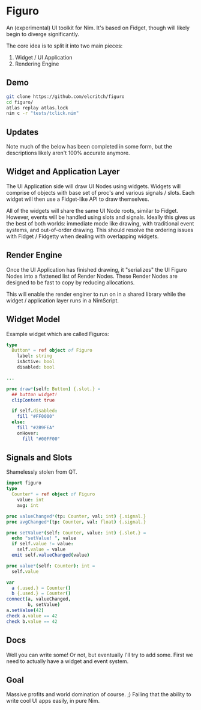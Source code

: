 
# Figuro

An (experimental) UI toolkit for Nim. It's based on Fidget, though will likely begin to diverge significantly.

The core idea is to split it into two main pieces:

1. Widget / UI Application
2. Rendering Engine

## Demo

```sh
git clone https://github.com/elcritch/figuro
cd figuro/
atlas replay atlas.lock
nim c -r "tests/tclick.nim" 
```

## Updates

Note much of the below has been completed in some form, but the descriptions likely aren't 100% accurate anymore.


## Widget and Application Layer

The UI Application side will draw UI Nodes using widgets. Widgets will comprise of objects with base set of proc's and various signals / slots. Each widget will then use a Fidget-like API to draw themselves.

All of the widgets will share the same UI Node roots, similar to Fidget. However, events will be handled using slots and signals. Ideally this gives us the best of both worlds: immediate mode like drawing, with traditional event systems, and out-of-order drawing. This should resolve the ordering issues with Fidget / Fidgetty when dealing with overlapping widgets.

## Render Engine

Once the UI Application has finished drawing, it "serializes" the UI Figuro Nodes into a flattened list of Render Nodes. These Render Nodes are designed to be fast to copy by reducing allocations.

This will enable the render enginer to run on in a shared library while the widget / application layer runs in a NimScript.

## Widget Model

Example widget which are called Figuros:

```nim
type
  Button* = ref object of Figuro
    label: string
    isActive: bool
    disabled: bool

...

proc draw*(self: Button) {.slot.} =
  ## button widget!  
  clipContent true

  if self.disabled:
    fill "#FF0000"
  else:
    fill "#2B9FEA"
    onHover:
      fill "#00FF00"
```

## Signals and Slots

Shamelessly stolen from QT.

```nim
import figuro
type
  Counter* = ref object of Figuro
    value: int
    avg: int

proc valueChanged*(tp: Counter, val: int) {.signal.}
proc avgChanged*(tp: Counter, val: float) {.signal.}

proc setValue*(self: Counter, value: int) {.slot.} =
  echo "setValue! ", value
  if self.value != value:
    self.value = value
  emit self.valueChanged(value)

proc value*(self: Counter): int =
  self.value

var
  a {.used.} = Counter()
  b {.used.} = Counter()
connect(a, valueChanged,
        b, setValue)
a.setValue(42)
check a.value == 42
check b.value == 42
```

## Docs

Well you can write some! Or not, but eventually I'll try to add some. First we need to actually have a widget and event system.

## Goal

Massive profits and world domination of course. ;) Failing that the ability to write cool UI apps easily, in pure Nim.

